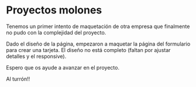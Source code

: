 # Proyectos molones

Tenemos un primer intento de maquetación de otra empresa que finalmente no pudo con la complejidad del proyecto.

Dado el diseño de la página, empezaron a maquetar la página del formulario para crear una tarjeta. El diseño no está completo (faltan por ajustar detalles y el responsive).

Espero que os ayude a avanzar en el proyecto.

Al turrón!!
